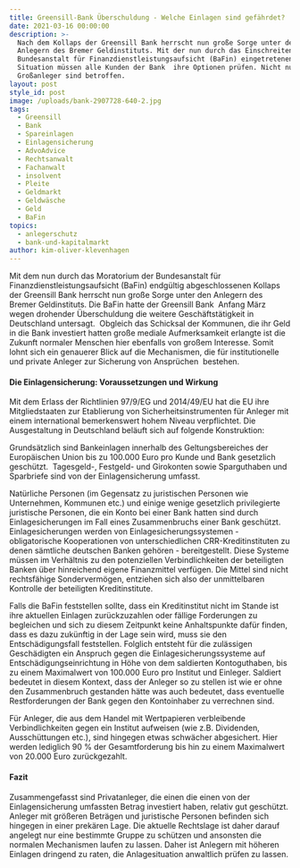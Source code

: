 ```yaml
---
title: Greensill-Bank Überschuldung - Welche Einlagen sind gefährdet?
date: 2021-03-16 00:00:00
description: >-
  Nach dem Kollaps der Greensill Bank herrscht nun große Sorge unter den
  Anlegern des Bremer Geldinstituts. Mit der nun durch das Einschreiten der
  Bundesanstalt für Finanzdienstleistungsaufsicht (BaFin) eingetretenen
  Situation müssen alle Kunden der Bank  ihre Optionen prüfen. Nicht nur
  Großanleger sind betroffen.
layout: post
style_id: post
image: /uploads/bank-2907728-640-2.jpg
tags:
  - Greensill
  - Bank
  - Spareinlagen
  - Einlagensicherung
  - AdvoAdvice
  - Rechtsanwalt
  - Fachanwalt
  - insolvent
  - Pleite
  - Geldmarkt
  - Geldwäsche
  - Geld
  - BaFin
topics:
  - anlegerschutz
  - bank-und-kapitalmarkt
author: kim-oliver-klevenhagen
---
```

Mit dem nun durch das Moratorium der Bundesanstalt für Finanzdienstleistungsaufsicht (BaFin) endgültig abgeschlossenen Kollaps der Greensill Bank herrscht nun gro&szlig;e Sorge unter den Anlegern des Bremer Geldinstituts. Die BaFin hatte der Greensill Bank &nbsp;Anfang März wegen drohender Überschuldung die weitere Geschäftstätigkeit in Deutschland untersagt. &nbsp;Obgleich das Schicksal der Kommunen, die ihr Geld in die Bank investiert hatten gro&szlig;e mediale Aufmerksamkeit erlangte ist die Zukunft normaler Menschen hier ebenfalls von gro&szlig;em Interesse. Somit lohnt sich ein genauerer Blick auf die Mechanismen, die für institutionelle und private Anleger zur Sicherung von Ansprüchen&nbsp; bestehen.&nbsp;

#### **Die Einlagensicherung: Voraussetzungen und Wirkung**

Mit dem Erlass der Richtlinien 97/9/EG und 2014/49/EU hat die EU ihre Mitgliedstaaten zur Etablierung von Sicherheitsinstrumenten für Anleger mit einem international bemerkenswert hohem Niveau verpflichtet. Die Ausgestaltung in Deutschland beläuft sich auf folgende Konstruktion:

Grundsätzlich sind Bankeinlagen innerhalb des Geltungsbereiches der Europäischen Union bis zu 100.000 Euro pro Kunde und Bank gesetzlich geschützt. &nbsp;Tagesgeld-, Festgeld- und Girokonten sowie Sparguthaben und Sparbriefe sind von der Einlagensicherung umfasst.

Natürliche Personen (im Gegensatz zu juristischen Personen wie Unternehmen, Kommunen etc.) und einige wenige gesetzlich privilegierte juristische Personen, die ein Konto bei einer Bank hatten sind durch Einlagesicherungen im Fall eines Zusammenbruchs einer Bank geschützt. Einlagesicherungen werden von Einlagesicherungssystemen - obligatorische Kooperationen von unterschiedlichen CRR-Kreditinstituten zu denen sämtliche deutschen Banken gehören - bereitgestellt. Diese Systeme müssen im Verhältnis zu den potenziellen Verbindlichkeiten der beteiligten Banken über hinreichend eigene Finanzmittel verfügen. Die Mittel sind nicht rechtsfähige Sondervermögen, entziehen sich also der unmittelbaren Kontrolle der beteiligten Kreditinstitute.

Falls die BaFin feststellen sollte, dass ein Kreditinstitut nicht im Stande ist ihre aktuellen Einlagen zurückzuzahlen oder fällige Forderungen zu begleichen und sich zu diesem Zeitpunkt keine Anhaltspunkte dafür finden, dass es dazu zukünftig in der Lage sein wird, muss sie den Entschädigungsfall feststellen. Folglich entsteht für die zulässigen Geschädigten ein Anspruch gegen die Einlagesicherungssysteme auf Entschädigungseinrichtung in Höhe von dem saldierten Kontoguthaben, bis zu einem Maximalwert von 100.000 Euro pro Institut und Einleger. Saldiert bedeutet in diesem Kontext, dass der Anleger so zu stellen ist wie er ohne den Zusammenbruch gestanden hätte was auch bedeutet, dass eventuelle Restforderungen der Bank gegen den Kontoinhaber zu verrechnen sind.

Für Anleger, die aus dem Handel mit Wertpapieren verbleibende Verbindlichkeiten gegen ein Institut aufweisen (wie z.B. Dividenden, Ausschüttungen etc.), sind hingegen etwas schwächer abgesichert. Hier werden lediglich 90 % der Gesamtforderung bis hin zu einem Maximalwert von 20.000 Euro zurückgezahlt.

#### **Fazit**

Zusammengefasst sind Privatanleger, die einen die einen von der Einlagensicherung umfassten Betrag investiert haben, relativ gut geschützt. Anleger mit grö&szlig;eren Beträgen und juristische Personen befinden sich hingegen in einer prekären Lage. Die aktuelle Rechtslage ist daher darauf angelegt nur eine bestimmte Gruppe zu schützen und ansonsten die normalen Mechanismen laufen zu lassen. Daher ist Anlegern mit höheren Einlagen dringend zu raten, die Anlagesituation anwaltlich prüfen zu lassen.

